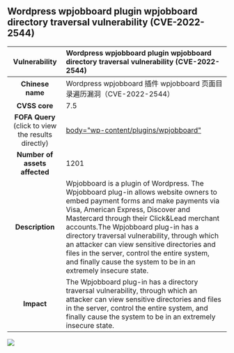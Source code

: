 ## Wordpress wpjobboard plugin wpjobboard directory traversal vulnerability (CVE-2022-2544)

|   **Vulnerability**  | **Wordpress wpjobboard plugin wpjobboard directory traversal vulnerability (CVE-2022-2544)**  |
| :----:   | :-----|
|  **Chinese name**  | Wordpress wpjobboard 插件 wpjobboard 页面目录遍历漏洞（CVE-2022-2544） |
| **CVSS core**  | 7.5 |
| **FOFA Query**  (click to view the results directly)| [body="wp-content/plugins/wpjobboard"](https://en.fofa.info/result?qbase64=Ym9keT0id3AtY29udGVudC9wbHVnaW5zL3dwam9iYm9hcmQi) |
| **Number of assets affected**  | 1201 |
| **Description**  | Wpjobboard is a plugin of Wordpress. The Wpjobboard plug-in allows website owners to embed payment forms and make payments via Visa, American Express, Discover and Mastercard through their Click&amp;Lead merchant accounts.The Wpjobboard plug-in has a directory traversal vulnerability, through which an attacker can view sensitive directories and files in the server, control the entire system, and finally cause the system to be in an extremely insecure state. |
| **Impact** | 	The Wpjobboard plug-in has a directory traversal vulnerability, through which an attacker can view sensitive directories and files in the server, control the entire system, and finally cause the system to be in an extremely insecure state. |

![](https://s3.bmp.ovh/imgs/2023/05/23/4ddb35a567453502.gif)
